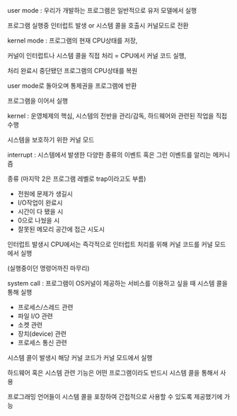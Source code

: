 user mode : 우리가 개발하는 프로그램은 일반적으로 유저 모델에서 실행

프로그램 실행중 인터럽트 발생 or 시스템 콜을 호출시 커널모드로 전환

kernel mode : 프로그램의 현재 CPU상태를 저장, 

커널이 인터럽트나 시스템 콜을 직접 처리 = CPU에서 커널 코드 실행, 

처리 완료시 중단됐던 프로그램의 CPU상태를 복원

user mode로 돌아오며 통제권을 프로그램에 반환

프로그램을 이어서 실행

kernel : 운영체제의 핵심, 시스템의 전반을 관리/감독, 하드웨어와 관련된 작업을 직접 수행

시스템을 보호하기 위한 커널 모드

interrupt : 시스템에서 발생한 다양한 종류의 이벤트 혹은 그런 이벤트를 알리는 메커니즘

종류 (마지막 2은 프로그램 레벨로 trap이라고도 부름)

- 전원에 문제가 생길시
- I/O작업이 완료시
- 시간이 다 됐을 시
- 0으로 나눴을 시
- 잘못된 메모리 공간에 접근 시도시

인터럽트 발생시 CPU에서는 즉각적으로 인터럽트 처리를 위해 커널 코드를 커널 모드에서 실행

(실행중이던 명령어까진 마무리)

system call : 프로그램이 OS커널이 제공하는 서비스를 이용하고 싶을 때 시스템 콜을 통해 실행

- 프로세스/스레드 관련
- 파일 I/O 관련
- 소켓 관련
- 장치(device) 관련
- 프로세스 통신 관련

시스템 콜이 발생시 해당 커널 코드가 커널 모드에서 실행

하드웨어 혹은 시스템 관련 기능은 어떤 프로그램이라도 반드시 시스템 콜을 통해서 사용

프로그래밍 언어들이 시스템 콜을 포장하여 간접적으로 사용할 수 있도록 제공했기에 가능